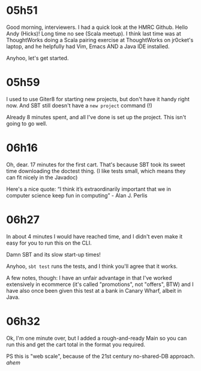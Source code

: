 # 05h51

Good morning, interviewers. I had a quick look at the HMRC Github. Hello Andy (Hicks)! Long time no see (Scala meetup). I think last time was at ThoughtWorks doing a Scala pairing exercise at ThoughtWorks on jr0cket's laptop, and he helpfully had Vim, Emacs AND a Java IDE installed.

Anyhoo, let's get started.

# 05h59

I used to use Giter8 for starting new projects, but don't have it handy right now. And SBT still doesn't have a `new project` command (!)

Already 8 minutes spent, and all I've done is set up the project. This isn't going to go well.

# 06h16

Oh, dear. 17 minutes for the first cart. That's because SBT took its sweet time downloading the doctest thing. (I like tests small, which means they can fit nicely in the Javadoc)

Here's a nice quote: “I think it’s extraordinarily important that we in computer science keep fun in computing” - Alan J. Perlis

# 06h27

In about 4 minutes I would have reached time, and I didn't even make it easy for you to run this on the CLI.

Damn SBT and its slow start-up times!

Anyhoo, `sbt test` runs the tests, and I think you'll agree that it works.

A few notes, though: I have an unfair advantage in that I've worked extensively in ecommerce (it's called "promotions", not "offers", BTW) and I have also once been given this test at a bank in Canary Wharf, albeit in Java.

# 06h32

Ok, I'm one minute over, but I added a rough-and-ready Main so you can run this and get the cart total in the format you required.

PS this is "web scale", because of the 21st century no-shared-DB approach. *ahem*

